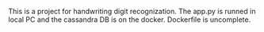 This is a project for handwriting digit recognization.
The app.py is runned in local PC and the cassandra DB is on the docker.
Dockerfile is uncomplete.
